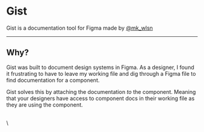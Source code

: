 # Gist

Gist is a documentation tool for Figma made by [@mk_wlsn](https://twitter.com/mk_wlsn)


---

## Why?

Gist was built to document design systems in Figma. As a designer, I found it frustrating to have to leave my working file and dig through a Figma file to find documentation for a component.


Gist solves this by attaching the documentation *to* the component. Meaning that your designers have access to component docs in their working file as they are using the component.

\
\
